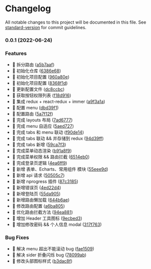 # Changelog

All notable changes to this project will be documented in this file. See [standard-version](https://github.com/conventional-changelog/standard-version) for commit guidelines.

### 0.0.1 (2022-06-24)

### Features

- 🚀 拆分路由 ([a5b7aaf](https://gitee.com/laramie/Hooks-Admin/commit/a5b7aafde0a562d9ea446b7ea5476167809102e3))
- 🚀 初始化仓库 ([6386e68](https://gitee.com/laramie/Hooks-Admin/commit/6386e685b84afa96699fc0202b4ee406b154e8af))
- 🚀 初始化项目配置 ([960a80e](https://gitee.com/laramie/Hooks-Admin/commit/960a80e1168671e0ad59acd266f3e3d105eb4dd0))
- 🚀 初始化项目配置 ([8368f1d](https://gitee.com/laramie/Hooks-Admin/commit/8368f1d689406697214530b06c29a28d43b6ae87))
- 🚀 更新配置文件 ([dc8ccbc](https://gitee.com/laramie/Hooks-Admin/commit/dc8ccbc4a7455bf634a72be40dfbd893e6b8ab45))
- 🚀 获取按钮权限列表 ([f18d916](https://gitee.com/laramie/Hooks-Admin/commit/f18d9169ef35ac6f82394c04cc05a800d915916a))
- 🚀 集成 redux + react-redux + immer ([a9f3a1a](https://gitee.com/laramie/Hooks-Admin/commit/a9f3a1ab04e006f5e2eb5020425adc55def984fe))
- 🚀 配置 menu ([dbd39f1](https://gitee.com/laramie/Hooks-Admin/commit/dbd39f1052d370e85f8aa43291fe51b618ce2394))
- 🚀 配置路由 ([5a7f12f](https://gitee.com/laramie/Hooks-Admin/commit/5a7f12ff72891bc51410e150d5f4b7db4df96397))
- 🚀 完成 layouts 布局 ([7ad6777](https://gitee.com/laramie/Hooks-Admin/commit/7ad6777972978ae2bd70d9f88246a31c214f162f))
- 🚀 完成 menu 自适应 ([5aed727](https://gitee.com/laramie/Hooks-Admin/commit/5aed727ed040a6ca93305d1f2f24d21b03ab7729))
- 🚀 完成 tabs 和 menu 联动 ([f90de14](https://gitee.com/laramie/Hooks-Admin/commit/f90de142b824c64a3c46d64dbf28102a6bb2ec71))
- 🚀 完成 tabs 联动 && 并存储到 redux ([94d39ff](https://gitee.com/laramie/Hooks-Admin/commit/94d39ff9fe15098e1b99be919dc1fdffb8d4bb42))
- 🚀 完成 tabs 新增 ([59ca7f3](https://gitee.com/laramie/Hooks-Admin/commit/59ca7f36702b3d0c8e7084ea0bf2aabd48b18831))
- 🚀 完成菜单动态渲染 ([b91a8f9](https://gitee.com/laramie/Hooks-Admin/commit/b91a8f915c9df949a71afba22bc61968a29bc898))
- 🚀 完成菜单权限 && 路由拦截 ([6514eb0](https://gitee.com/laramie/Hooks-Admin/commit/6514eb0b3760f287e4ee15f4b3fa0c90f2503d8e))
- 🚀 完成登录页逻辑 ([4ea6ff9](https://gitee.com/laramie/Hooks-Admin/commit/4ea6ff9f76d9dfda31be530e758fecb2c4a4cb45))
- 🚀 新增 表单、Echarts、常用组件 模块 ([55eee9d](https://gitee.com/laramie/Hooks-Admin/commit/55eee9d2d57e9d2dea2b7b7b1ca4f51304550db2))
- 🚀 新增 api 请求 ([50505c7](https://gitee.com/laramie/Hooks-Admin/commit/50505c7bd95e235bbef4c501ba8afb6eb6e942f8))
- 🚀 新增 nprogress 插件 ([87c3185](https://gitee.com/laramie/Hooks-Admin/commit/87c318580e5f039430a113600393dc7a8c698cc0))
- 🚀 新增错误页 ([4ed22d4](https://gitee.com/laramie/Hooks-Admin/commit/4ed22d40bafe75a516be3bb85527ac059aa67aaf))
- 🚀 新增登陆页 ([55da905](https://gitee.com/laramie/Hooks-Admin/commit/55da9053626679b014a97ea314eeeee74ec50867))
- 🚀 新增路由懒加载 ([644b6ae](https://gitee.com/laramie/Hooks-Admin/commit/644b6ae6931fc634e676f038ba85cda69e461ba8))
- 🚀 修改路由配置 ([a6ba805](https://gitee.com/laramie/Hooks-Admin/commit/a6ba8052410d66353aeb55010e845d393c71e6b2))
- 🚀 优化路由拦截方法 ([94ea881](https://gitee.com/laramie/Hooks-Admin/commit/94ea881ad350ac4b6d2dc7d338801d5dfddbd1fe))
- 🚀 增加 Header 工具图标 ([9ecbed3](https://gitee.com/laramie/Hooks-Admin/commit/9ecbed38729dabbea5114d3031740dee0a993760))
- 🚀 增加修改密码 && 个人信息 modal ([317f763](https://gitee.com/laramie/Hooks-Admin/commit/317f763ee02210b59888de11b0d89037e2377371))

### Bug Fixes

- 🧩 解决 menu 超出不能滚动 bug ([fae1509](https://gitee.com/laramie/Hooks-Admin/commit/fae15093ae8a3ca46e6958f08e8cafd47be1ad69))
- 🧩 解决 sider 折叠闪烁 bug ([78099ab](https://gitee.com/laramie/Hooks-Admin/commit/78099ab246aec5e44136f1cd354e333e882e77e8))
- 🧩 修改头部图标样式 ([b3dac8f](https://gitee.com/laramie/Hooks-Admin/commit/b3dac8feadf7fa074ba0c1b6cfdd534634b8e08c))
